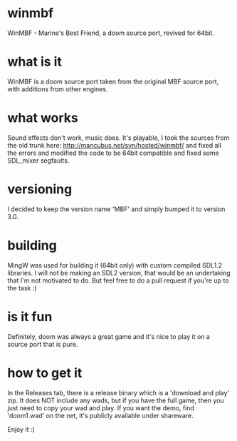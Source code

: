 # winmbf
WinMBF - Marine's Best Friend, a doom source port, revived for 64bit.

# what is it
WinMBF is a doom source port taken from the original MBF source port, with additions from other engines.

# what works
Sound effects don't work, music does.  It's playable, I took the sources from the old trunk here: http://mancubus.net/svn/hosted/winmbf/ and fixed all the errors and modified the code to be 64bit compatible and fixed some SDL_mixer segfaults.

# versioning
I decided to keep the version name 'MBF' and simply bumped it to version 3.0.

# building
MingW was used for building it (64bit only) with custom compiled SDL1.2 libraries.  I will not be making an SDL2 version, that would be an undertaking that I'm not motivated to do.  But feel free to do a pull request if you're up to the task :)

# is it fun
Definitely, doom was always a great game and it's nice to play it on a source port that is pure.

# how to get it
In the Releases tab, there is a release binary which is a 'download and play' zip.  It does NOT include any wads, but if you have the full game, then you just need to copy your wad and play.  If you want the demo, find 'doom1.wad' on the net, it's publicly available under shareware.

Enjoy it :)
